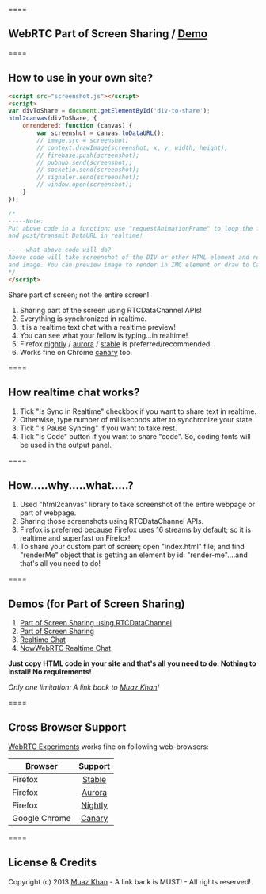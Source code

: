 ====
## WebRTC Part of Screen Sharing / [Demo](https://googledrive.com/host/0B6GWd_dUUTT8RzVSRVU2MlIxcm8/realtime-chat/)

====
## How to use in your own site?

```html
<script src="screenshot.js"></script>
<script>
var divToShare = document.getElementById('div-to-share');
html2canvas(divToShare, {
    onrendered: function (canvas) {
        var screenshot = canvas.toDataURL();
        // image.src = screenshot;
        // context.drawImage(screenshot, x, y, width, height);
        // firebase.push(screenshot);
        // pubnub.send(screenshot);
        // socketio.send(screenshot);
        // signaler.send(screenshot);
        // window.open(screenshot);
    }
});

/*
-----Note:
Put above code in a function; use "requestAnimationFrame" to loop the function
and post/transmit DataURL in realtime!

-----what above code will do?
Above code will take screenshot of the DIV or other HTML element and return you
and image. You can preview image to render in IMG element or draw to Canvas2D.
*/
</script>
```

Share part of screen; not the entire screen!

1. Sharing part of the screen using RTCDataChannel APIs!
2. Everything is synchronized in realtime.
3. It is a realtime text chat with a realtime preview!
4. You can see what your fellow is typing...in realtime!
5. Firefox [nightly](http://nightly.mozilla.org/) / [aurora](http://www.mozilla.org/en-US/firefox/aurora/) / [stable](http://www.mozilla.org/en-US/firefox/new/) is preferred/recommended.
6. Works fine on Chrome [canary](https://www.google.com/intl/en/chrome/browser/canary.html) too.

====
## How realtime chat works?

1. Tick "Is Sync in Realtime" checkbox if you want to share text in realtime.
2. Otherwise, type number of milliseconds after to synchronize your state.
3. Tick "Is Pause Syncing" if you want to take rest.
4. Tick "Is Code" button if you want to share "code". So, coding fonts will be used in the output panel.

====
## How.....why.....what.....?

1. Used "html2canvas" library to take screenshot of the entire webpage or part of webpage.
2. Sharing those screenshots using RTCDataChannel APIs.
3. Firefox is preferred because Firefox uses 16 streams by default; so it is realtime and superfast on Firefox!
4. To share your custom part of screen; open "index.html" file; and find "renderMe" object that is getting an element by id: "render-me"....and that's all you need to do!

====
## Demos (for Part of Screen Sharing)

1. [Part of Screen Sharing using RTCDataChannel](https://googledrive.com/host/0B6GWd_dUUTT8RzVSRVU2MlIxcm8/part-of-screen-sharing/RTCDataChannel/)
2. [Part of Screen Sharing](https://googledrive.com/host/0B6GWd_dUUTT8RzVSRVU2MlIxcm8/part-of-screen-sharing/)
3. [Realtime Chat](https://googledrive.com/host/0B6GWd_dUUTT8RzVSRVU2MlIxcm8/realtime-chat/)
4. [NowWebRTC Realtime Chat](https://googledrive.com/host/0B6GWd_dUUTT8RzVSRVU2MlIxcm8/realtime-chat/No-WebRTC-Chat.html)

**Just copy HTML code in your site and that's all you need to do. Nothing to install! No requirements!**

*Only one limitation: A link back to [Muaz Khan](http://github.com/muaz-khan)!*

====
## Cross Browser Support
[WebRTC Experiments](https://webrtc-experiment.appspot.com) works fine on following web-browsers:

| Browser        | Support           |
| ------------- |:-------------:|
| Firefox | [Stable](http://www.mozilla.org/en-US/firefox/new/) |
| Firefox | [Aurora](http://www.mozilla.org/en-US/firefox/aurora/) |
| Firefox | [Nightly](http://nightly.mozilla.org/) |
| Google Chrome | [Canary](https://www.google.com/intl/en/chrome/browser/canary.html) |

====
## License & Credits

Copyright (c) 2013 [Muaz Khan](https://plus.google.com/100325991024054712503) - A link back is MUST! - All rights reserved!
